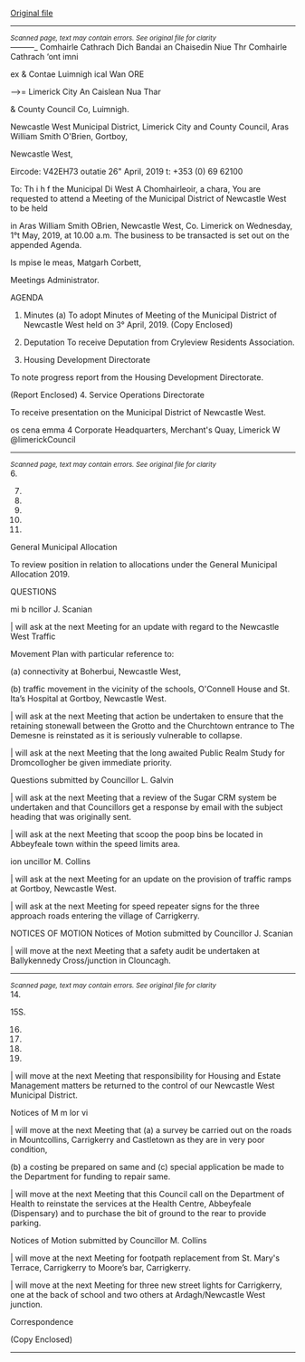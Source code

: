 [Original file](https://www.limerick.ie/sites/default/files/media/documents/2019-04/00%202019-05-01%20Agenda.pdf)

---
*<small>Scanned page, text may contain errors. See original file for clarity</small>*  
———_ Comhairle Cathrach Dich Bandai an Chaisedin Niue Thr
Comhairle Cathrach ‘ont imni

ex & Contae Luimnigh ical Wan ORE

—>= Limerick City An Caislean Nua Thar

& County Council Co, Luimnigh.

Newcastle West Municipal District,
Limerick City and County Council,
Aras William Smith O'Brien,
Gortboy,

Newcastle West,

Eircode: V42EH73
outatie
26" April, 2019 t: +353 (0) 69 62100

To: Th i h f the Municipal Di West
A Chomhairleoir, a chara,
You are requested to attend a Meeting of the Municipal District of Newcastle West to be held

in Aras William Smith OBrien, Newcastle West, Co. Limerick on Wednesday, 1°t May, 2019, at
10.00 a.m. The business to be transacted is set out on the appended Agenda.

Is mpise le meas,
Matgarh Corbett,

Meetings Administrator.

AGENDA

1. Minutes
(a) To adopt Minutes of Meeting of the Municipal District of Newcastle West held on 3°
April, 2019.
(Copy Enclosed)
2. Deputation
To receive Deputation from Cryleview Residents Association.

3. Housing Development Directorate

To note progress report from the Housing Development Directorate.

(Report Enclosed)
4. Service Operations Directorate

To receive presentation on the Municipal District of Newcastle West.

os
cena emma 4
Corporate Headquarters, Merchant's Quay, Limerick W @limerickCouncil


---
*<small>Scanned page, text may contain errors. See original file for clarity</small>*  
6.

7.

10.

11.

12.

13.

General Municipal Allocation

To review position in relation to allocations under the General Municipal Allocation
2019.

QUESTIONS

mi b ncillor J. Scanian

| will ask at the next Meeting for an update with regard to the Newcastle West Traffic

Movement Plan with particular reference to:

(a) connectivity at Boherbui, Newcastle West,

(b) traffic movement in the vicinity of the schools, O'Connell House and St. Ita’s
Hospital at Gortboy, Newcastle West.

| will ask at the next Meeting that action be undertaken to ensure that the retaining
stonewall between the Grotto and the Churchtown entrance to The Demesne is
reinstated as it is seriously vulnerable to collapse.

| will ask at the next Meeting that the long awaited Public Realm Study for
Dromcollogher be given immediate priority.

Questions submitted by Councillor L. Galvin

| will ask at the next Meeting that a review of the Sugar CRM system be undertaken
and that Councillors get a response by email with the subject heading that was
originally sent.

| will ask at the next Meeting that scoop the poop bins be located in Abbeyfeale town
within the speed limits area.

ion uncillor M. Collins

| will ask at the next Meeting for an update on the provision of traffic ramps at
Gortboy, Newcastle West.

| will ask at the next Meeting for speed repeater signs for the three approach roads
entering the village of Carrigkerry.

NOTICES OF MOTION
Notices of Motion submitted by Councillor J. Scanian

| will move at the next Meeting that a safety audit be undertaken at Ballykennedy
Cross/junction in Clouncagh.


---
*<small>Scanned page, text may contain errors. See original file for clarity</small>*  
14.

15S.

16.

17.

18.

19.

| will move at the next Meeting that responsibility for Housing and Estate
Management matters be returned to the control of our Newcastle West Municipal
District.

Notices of M m lor vi

| will move at the next Meeting that (a) a survey be carried out on the roads in
Mountcollins, Carrigkerry and Castletown as they are in very poor condition,

(b) a costing be prepared on same and (c) special application be made to the
Department for funding to repair same.

| will move at the next Meeting that this Council call on the Department of Health to
reinstate the services at the Health Centre, Abbeyfeale (Dispensary) and to purchase
the bit of ground to the rear to provide parking.

Notices of Motion submitted by Councillor M. Collins

| will move at the next Meeting for footpath replacement from St. Mary's Terrace,
Carrigkerry to Moore’s bar, Carrigkerry.

| will move at the next Meeting for three new street lights for Carrigkerry, one at the
back of school and two others at Ardagh/Newcastle West junction.

Correspondence

(Copy Enclosed)


---
